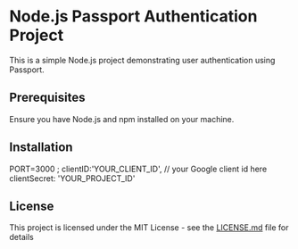 # Node.js Passport Authentication Project

This is a simple Node.js project demonstrating user authentication using Passport.

## Prerequisites

Ensure you have Node.js and npm installed on your machine.

## Installation

PORT=3000  ;
clientID:'YOUR_CLIENT_ID', // your Google client id here
clientSecret: 'YOUR_PROJECT_ID' 

## License
This project is licensed under the MIT License - see the [LICENSE.md](LICENSE.md) file for details
